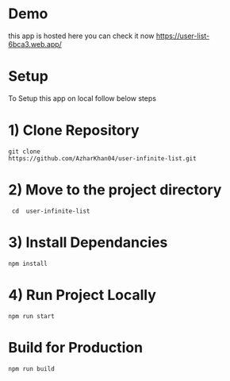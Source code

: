 # Demo
  this app is hosted here you can check it now
  https://user-list-6bca3.web.app/


# Setup

  To Setup this app on local follow below steps

# 1) Clone Repository

    git clone 
    https://github.com/AzharKhan04/user-infinite-list.git

# 2) Move to the project directory
     cd  user-infinite-list

# 3) Install Dependancies

    npm install

# 4) Run Project Locally

    npm run start

# Build for Production 

  <code>npm run build</code>
